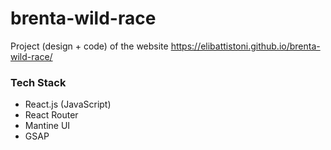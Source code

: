 # brenta-wild-race
Project (design + code) of the website https://elibattistoni.github.io/brenta-wild-race/

### Tech Stack
- React.js (JavaScript)
- React Router
- Mantine UI
- GSAP
